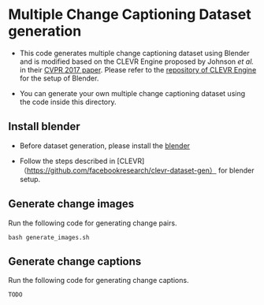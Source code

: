 # Multiple Change Captioning Dataset generation

- This code generates multiple change captioning dataset using Blender and is modified based on the CLEVR Engine proposed by Johnson *et al.* in their [CVPR 2017 paper](https://cs.stanford.edu/people/jcjohns/clevr/). Please refer to the [repository of CLEVR Engine](https://github.com/facebookresearch/clevr-dataset-gen) for the setup of Blender.

- You can generate your own multiple change captioning dataset using the code inside this directory.

## Install blender

- Before dataset generation, please install the [blender](https://www.blender.org/)

- Follow the steps described in [CLEVR]（https://github.com/facebookresearch/clevr-dataset-gen） for blender setup.

## Generate change images
Run the following code for generating change pairs.  

```
bash generate_images.sh
```

## Generate change captions

Run the following code for generating change captions.  

```
TODO
```

